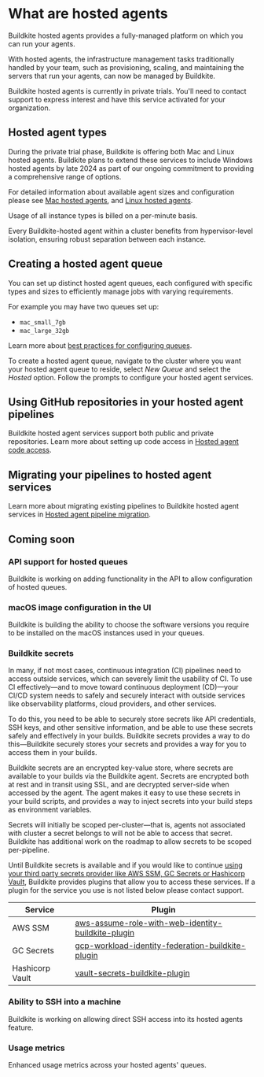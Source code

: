 # What are hosted agents

Buildkite hosted agents provides a fully-managed platform on which you can run your agents.

With hosted agents, the infrastructure management tasks traditionally handled by your team, such as provisioning, scaling, and maintaining the servers that run your agents, can now be managed by Buildkite.

Buildkite hosted agents is currently in private trials. You'll need to contact support to express interest and have this service activated for your organization.

## Hosted agent types

During the private trial phase, Buildkite is offering both Mac and Linux hosted agents. Buildkite plans to extend these services to include Windows hosted agents by late 2024 as part of our ongoing commitment to providing a comprehensive range of options.

For detailed information about available agent sizes and configuration please see [Mac hosted agents](/docs/pipelines/hosted-agents/mac), and [Linux hosted agents](/docs/pipelines/hosted-agents/linux).

Usage of all instance types is billed on a per-minute basis.

Every Buildkite-hosted agent within a cluster benefits from hypervisor-level isolation, ensuring robust separation between each instance.

## Creating a hosted agent queue

You can set up distinct hosted agent queues, each configured with specific types and sizes to efficiently manage jobs with varying requirements.

For example you may have two queues set up:

* `mac_small_7gb`
* `mac_large_32gb`

Learn more about [best practices for configuring queues](/docs/clusters/overview#clusters-and-queues-best-practice-how-should-i-structure-my-queues).

To create a hosted agent queue, navigate to the cluster where you want your hosted agent queue to reside, select _New Queue_ and select the _Hosted_ option. Follow the prompts to configure your hosted agent services.

## Using GitHub repositories in your hosted agent pipelines

Buildkite hosted agent services support both public and private repositories. Learn more about setting up code access in [Hosted agent code access](/docs/pipelines/hosted-agents/code-access).

## Migrating your pipelines to hosted agent services

Learn more about migrating existing pipelines to Buildkite hosted agent services in [Hosted agent pipeline migration](/docs/pipelines/hosted-agents/pipeline-migration).

## Coming soon

### API support for hosted queues

Buildkite is working on adding functionality in the API to allow configuration of hosted queues.

### macOS image configuration in the UI

Buildkite is building the ability to choose the software versions you require to be installed on the macOS instances used in your queues.

### Buildkite secrets

In many, if not most cases, continuous integration (CI) pipelines need to access outside services, which can severely limit the usability of CI. To use CI effectively—and to move toward continuous deployment (CD)—your CI/CD system needs to safely and securely interact with outside services like observability platforms, cloud providers, and other services.

To do this, you need to be able to securely store secrets like API credentials, SSH keys, and other sensitive information, and be able to use these secrets safely and effectively in your builds. Buildkite secrets provides a way to do this—Buildkite securely stores your secrets and provides a way for you to access them in your builds.

Buildkite secrets are an encrypted key-value store, where secrets are available to your builds via the Buildkite agent. Secrets are encrypted both at rest and in transit using SSL, and are decrypted server-side when accessed by the agent. The agent makes it easy to use these secrets in your build scripts, and provides a way to inject secrets into your build steps as environment variables.

Secrets will initially be scoped per-cluster—that is, agents not associated with cluster a secret belongs to will not be able to access that secret. Buildkite has additional work on the roadmap to allow secrets to be scoped per-pipeline.

Until Buildkite secrets is available and if you would like to continue [using your third party secrets provider like AWS SSM, GC Secrets or Hashicorp Vault](/docs/pipelines/secrets), Buildkite provides plugins that allow you to access these services. If a plugin for the service you use is not listed below please contact support.

<table>
    <thead>
        <tr><th>Service</th><th>Plugin</th></tr>
    </thead>
    <tbody>
        <tr><td>AWS SSM</td><td><a href="https://github.com/buildkite-plugins/aws-assume-role-with-web-identity-buildkite-plugin">aws-assume-role-with-web-identity-buildkite-plugin</a></td></tr>
        <tr><td>GC Secrets</td><td><a href="https://github.com/buildkite-plugins/gcp-workload-identity-federation-buildkite-plugin">gcp-workload-identity-federation-buildkite-plugin</a></td></tr>
        <tr><td>Hashicorp Vault</td><td><a href="https://github.com/buildkite-plugins/vault-secrets-buildkite-plugin">vault-secrets-buildkite-plugin</a></td></tr>
    </tbody>
</table>



### Ability to SSH into a machine

Buildkite is working on allowing direct SSH access into its hosted agents feature.

### Usage metrics

Enhanced usage metrics across your hosted agents' queues.
